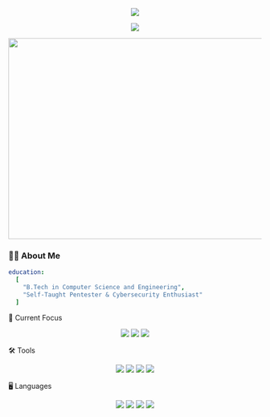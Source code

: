 <p align="center">
  <img src="https://readme-typing-svg.demolab.com/?font=Fira+Code&size=36&duration=2000&pause=1000&color=F71B3B&center=true&vCenter=true&width=1000&lines=MADINENI+MADHAN+KUMAR" />
</p>

<p align="center">
  <img src="https://readme-typing-svg.demolab.com/?font=Fira+Code&size=26&duration=2000&pause=1000&color=36BCF7&center=true&vCenter=true&width=1000&lines=Junior+Pentester+%7C+Cybersecurity+Learner" />
</p>
<p align="center">
  <img src="https://media.giphy.com/media/h408T6Y5GfmXBKW62l/giphy.gif" width="800" height="400">
</p>


### 👨‍💻 About Me
```yaml
education:
  [
    "B.Tech in Computer Science and Engineering",
    "Self-Taught Pentester & Cybersecurity Enthusiast"
  ]
```
🔐 Current Focus
<p align="center"> <img src="https://img.shields.io/badge/Pentesting-FF0000?style=for-the-badge&logo=hackaday&logoColor=white" /> <img src="https://img.shields.io/badge/Bug%20Hunting-000000?style=for-the-badge&logo=bugcrowd&logoColor=white" /> <img src="https://img.shields.io/badge/Web%20Security-4285F4?style=for-the-badge&logo=vercel&logoColor=white" /> </p>
🛠️ Tools
<p align="center"> <img src="https://img.shields.io/badge/Kali%20Linux-268BEE?style=for-the-badge&logo=kalilinux&logoColor=white" /> <img src="https://img.shields.io/badge/Burp%20Suite-FF6633?style=for-the-badge&logo=burpsuite&logoColor=white" /> <img src="https://img.shields.io/badge/Metasploit-2E8B57?style=for-the-badge&logo=metasploit&logoColor=white" /> <img src="https://img.shields.io/badge/Wireshark-1679A7?style=for-the-badge&logo=wireshark&logoColor=white" /> </p>
🖥️ Languages
<p align="center"> <img src="https://img.shields.io/badge/Python-3776AB?style=for-the-badge&logo=python&logoColor=white" /> <img src="https://img.shields.io/badge/C-00599C?style=for-the-badge&logo=c&logoColor=white" /> <img src="https://img.shields.io/badge/Bash-4EAA25?style=for-the-badge&logo=gnu-bash&logoColor=white" /> <img src="https://img.shields.io/badge/SQL-4479A1?style=for-the-badge&logo=database&logoColor=white" /> </p>
